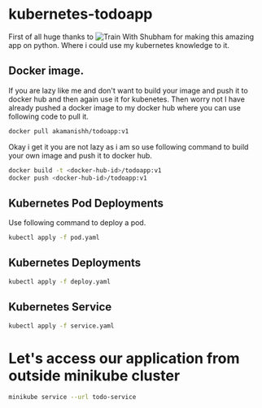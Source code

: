 # kubernetes-todoapp

First of all huge thanks to ![Train With Shubham](https://github.com/LondheShubham153/django-todo-cicd) for making this amazing app on python. Where i could use my kubernetes knowledge to it.

## Docker image.
If you are lazy like me and don't want to build your image and push it to docker hub and then again use it for kubenetes. Then worry not I have already pushed a docker image to my docker hub where you can use following code to pull it.

```bash
docker pull akamanishh/todoapp:v1
```
Okay i get it you are not lazy as i am so use following command to build your own image and push it to docker hub.

```bash
docker build -t <docker-hub-id>/todoapp:v1
docker push <docker-hub-id>/todoapp:v1
```
## Kubernetes Pod Deployments 
Use following command to deploy a pod.
```bash
kubectl apply -f pod.yaml
```
## Kubernetes Deployments
```bash
kubectl apply -f deploy.yaml
```
## Kubernetes Service
```bash
kubectl apply -f service.yaml
```
# Let's access our application from outside minikube cluster
```bash
minikube service --url todo-service 
```